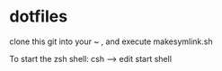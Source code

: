 dotfiles
========
clone this git into your ~ , and execute makesymlink.sh

To start the zsh shell:
csh --> edit start shell